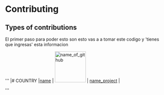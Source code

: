 # Contributing 
## Types of contributions

El primer paso para poder esto son esto 
vas a a tomar este codigo y 'tienes que ingresas' esta informacion

'''
|#  COUNTRY |[name](https://github.com/name_user/) | [<img width="100" src="link_image_profile" alt="name_of_github"/>](https://github.com/name_user/) | [name_project](https://github.com/your_project) |

'''
